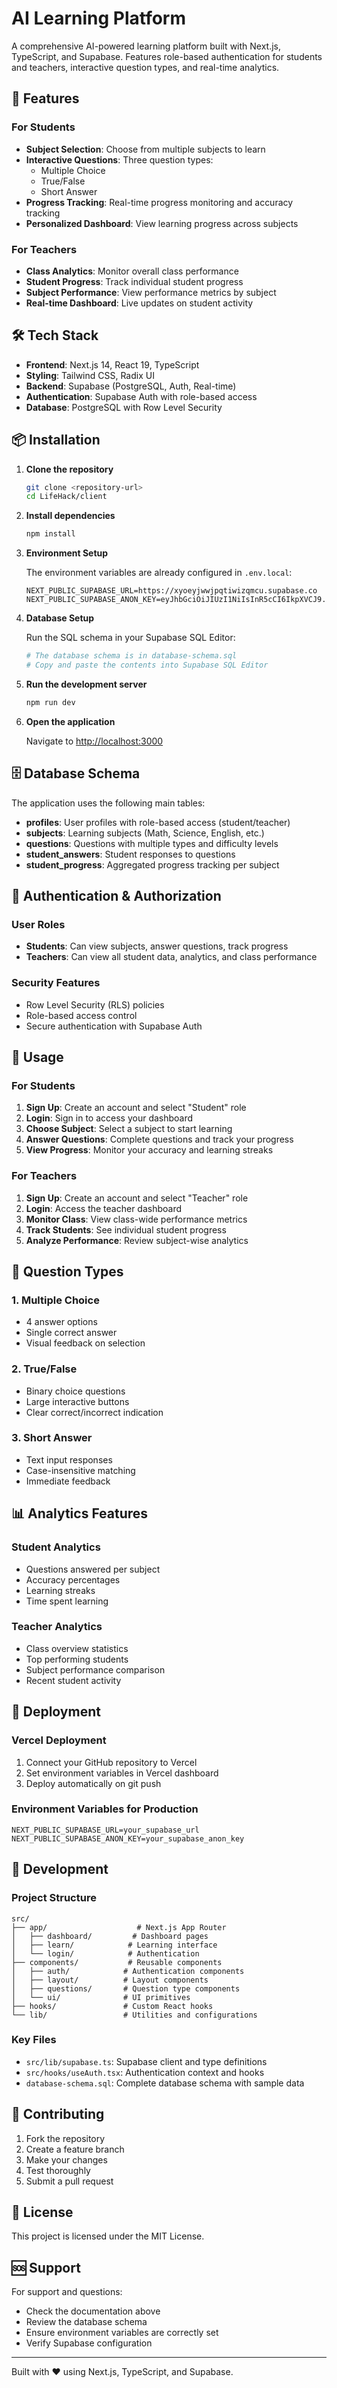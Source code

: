 # AI Learning Platform

A comprehensive AI-powered learning platform built with Next.js, TypeScript, and Supabase. Features role-based authentication for students and teachers, interactive question types, and real-time analytics.

## 🚀 Features

### For Students
- **Subject Selection**: Choose from multiple subjects to learn
- **Interactive Questions**: Three question types:
  - Multiple Choice
  - True/False  
  - Short Answer
- **Progress Tracking**: Real-time progress monitoring and accuracy tracking
- **Personalized Dashboard**: View learning progress across subjects

### For Teachers
- **Class Analytics**: Monitor overall class performance
- **Student Progress**: Track individual student progress
- **Subject Performance**: View performance metrics by subject
- **Real-time Dashboard**: Live updates on student activity

## 🛠️ Tech Stack

- **Frontend**: Next.js 14, React 19, TypeScript
- **Styling**: Tailwind CSS, Radix UI
- **Backend**: Supabase (PostgreSQL, Auth, Real-time)
- **Authentication**: Supabase Auth with role-based access
- **Database**: PostgreSQL with Row Level Security

## 📦 Installation

1. **Clone the repository**
   ```bash
   git clone <repository-url>
   cd LifeHack/client
   ```

2. **Install dependencies**
   ```bash
   npm install
   ```

3. **Environment Setup**
   
   The environment variables are already configured in `.env.local`:
   ```env
   NEXT_PUBLIC_SUPABASE_URL=https://xyoeyjwwjpqtiwizqmcu.supabase.co
   NEXT_PUBLIC_SUPABASE_ANON_KEY=eyJhbGciOiJIUzI1NiIsInR5cCI6IkpXVCJ9.eyJpc3MiOiJzdXBhYmFzZSIsInJlZiI6Inh5b2V5and3anBxdGl3aXpxbWN1Iiwicm9sZSI6ImFub24iLCJpYXQiOjE3NTAxNTcxNzgsImV4cCI6MjA2NTczMzE3OH0.wq8x2uBFXunv8M1MlqRTeC6hZmT_WqabwNx_ORZFwtc
   ```

4. **Database Setup**
   
   Run the SQL schema in your Supabase SQL Editor:
   ```bash
   # The database schema is in database-schema.sql
   # Copy and paste the contents into Supabase SQL Editor
   ```

5. **Run the development server**
   ```bash
   npm run dev
   ```

6. **Open the application**
   
   Navigate to [http://localhost:3000](http://localhost:3000)

## 🗄️ Database Schema

The application uses the following main tables:

- **profiles**: User profiles with role-based access (student/teacher)
- **subjects**: Learning subjects (Math, Science, English, etc.)
- **questions**: Questions with multiple types and difficulty levels
- **student_answers**: Student responses to questions
- **student_progress**: Aggregated progress tracking per subject

## 🔐 Authentication & Authorization

### User Roles
- **Students**: Can view subjects, answer questions, track progress
- **Teachers**: Can view all student data, analytics, and class performance

### Security Features
- Row Level Security (RLS) policies
- Role-based access control
- Secure authentication with Supabase Auth

## 🎯 Usage

### For Students
1. **Sign Up**: Create an account and select "Student" role
2. **Login**: Sign in to access your dashboard
3. **Choose Subject**: Select a subject to start learning
4. **Answer Questions**: Complete questions and track your progress
5. **View Progress**: Monitor your accuracy and learning streaks

### For Teachers
1. **Sign Up**: Create an account and select "Teacher" role
2. **Login**: Access the teacher dashboard
3. **Monitor Class**: View class-wide performance metrics
4. **Track Students**: See individual student progress
5. **Analyze Performance**: Review subject-wise analytics

## 📱 Question Types

### 1. Multiple Choice
- 4 answer options
- Single correct answer
- Visual feedback on selection

### 2. True/False
- Binary choice questions
- Large interactive buttons
- Clear correct/incorrect indication

### 3. Short Answer
- Text input responses
- Case-insensitive matching
- Immediate feedback

## 📊 Analytics Features

### Student Analytics
- Questions answered per subject
- Accuracy percentages
- Learning streaks
- Time spent learning

### Teacher Analytics
- Class overview statistics
- Top performing students
- Subject performance comparison
- Recent student activity

## 🚀 Deployment

### Vercel Deployment
1. Connect your GitHub repository to Vercel
2. Set environment variables in Vercel dashboard
3. Deploy automatically on git push

### Environment Variables for Production
```env
NEXT_PUBLIC_SUPABASE_URL=your_supabase_url
NEXT_PUBLIC_SUPABASE_ANON_KEY=your_supabase_anon_key
```

## 🔧 Development

### Project Structure
```
src/
├── app/                    # Next.js App Router
│   ├── dashboard/         # Dashboard pages
│   ├── learn/            # Learning interface
│   └── login/            # Authentication
├── components/           # Reusable components
│   ├── auth/            # Authentication components
│   ├── layout/          # Layout components
│   ├── questions/       # Question type components
│   └── ui/              # UI primitives
├── hooks/               # Custom React hooks
└── lib/                 # Utilities and configurations
```

### Key Files
- `src/lib/supabase.ts`: Supabase client and type definitions
- `src/hooks/useAuth.tsx`: Authentication context and hooks
- `database-schema.sql`: Complete database schema with sample data

## 🤝 Contributing

1. Fork the repository
2. Create a feature branch
3. Make your changes
4. Test thoroughly
5. Submit a pull request

## 📄 License

This project is licensed under the MIT License.

## 🆘 Support

For support and questions:
- Check the documentation above
- Review the database schema
- Ensure environment variables are correctly set
- Verify Supabase configuration

---

Built with ❤️ using Next.js, TypeScript, and Supabase.
